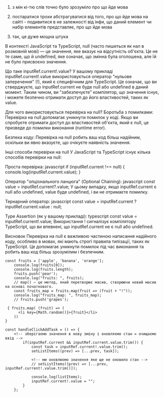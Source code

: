 1) з мін кі-тю слів точно було зрозуміло про що йде мова

2) постаратися трохи абстрагуватися від того, про що йде мова на сайті - подивитися в не залежності від інфи, що даний елемент чи набір елементів представляє, про що йде мова

3) так, це дуже мощна штука


В контексті JavaScript та TypeScript, null (часто пишеться як нал в розмовній мові) — це значення, яке вказує на відсутність об'єкта. 
Це не те саме, що й undefined, яке означає, що змінна була оголошена, але їй не було присвоєно значення.

Що таке inputRef.current!.value?
У вашому прикладі inputRef.current!.value використовується оператор "нульове заперечення" (!), який є специфічним для TypeScript. 
Це означає, що ви стверджуєте, що inputRef.current не буде null або undefined в даний момент. 
Таким чином, ви "забезпечуєте" компілятор, що значення існує, і можете безпечно отримати доступ до його властивостей, таких як value.

Для чого використовується перевірка на null?
Боротьба з помилками: Перевірка на null допомагає уникнути помилок у коді. 
Якщо ви спробуєте отримати доступ до властивостей об'єкта, який є null, це призведе до помилки виконання (runtime error).

Безпека коду: Перевірка на null робить ваш код більш надійним, оскільки ви явно вказуєте, що очікуєте наявність значення.


Інші способи перевірки на null
У JavaScript та TypeScript існує кілька способів перевірки на null:

Проста перевірка:
javascript
if (inputRef.current !== null) {
        console.log(inputRef.current.value);
    }

Оператор "опціонального ланцюга" (Optional Chaining):
javascript
const value = inputRef.current?.value;
У цьому випадку, якщо inputRef.current є null або undefined, value буде undefined, і ви не отримаєте помилку.

Тернарний оператор:
javascript
const value = inputRef.current ? inputRef.current.value : null;

Type Assertion (як у вашому прикладі):
typescript
const value = inputRef.current!.value;
Використання ! сигналізує компілятору TypeScript, що ви впевнені, що inputRef.current не є null або undefined.

Висновок
Перевірка на null є важливою частиною написання надійного коду, особливо в мовах, які мають строгі правила типізації, таких як TypeScript. 
Це допомагає уникнути помилок під час виконання та робить ваш код більш зрозумілим і безпечним.

```
const fruits = ['apple', 'banana', 'orange'];
    console.log(fruits[0]);
    console.log(fruits.length);
    fruits.push('pear');
    console.log("fruits: ", fruits);
    // map() — це метод, який перетворює масив, створюючи новий масив на основі початкового.
    const fruits_map = fruits.map(fruit => (fruit + "!"));
    console.log("fruits_map: ", fruits_map);
    // fruits.push('grapes');
```

```
 { fruits.map( (fruit) => (
      <li key={Math.random()}>{fruit}</li>
    ))
}
```

```
const handleClickAddTask = () => {
    <!-- зберігаємо значення в нову зміну і оновляємо стан = очищаємо ввід -->
        if(inputRef.current && inputRef.current.value.trim()) {
            const task = inputRef.current!.value.trim();
            setListItems((prev) => [...prev, task]);

            <!-- ми оновлюємо значення яке ще не оновило стан -->
            // setListItems((prev) => [...prev, inputRef.current!.value.trim()]);
            
            console.log(listItems);
            inputRef.current!.value = "";
        }
    };
```